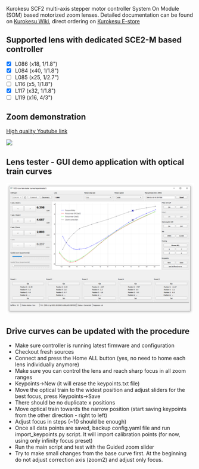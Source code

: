 Kurokesu SCF2 multi-axis stepper motor controller System On Module (SOM) based motorized zoom lenses. Detailed documentation can be found on [Kurokesu Wiki](https://wiki.kurokesu.com/books/motorized-zoom-lenses), direct ordering on [Kurokesu E-store](https://www.kurokesu.com/shop/motorized_zoom_lenses)

## Supported lens with dedicated SCE2-M based controller
* [x] L086 (x18, 1/1.8")
* [x] L084 (x40, 1/1.8")
* [ ] L085 (x25, 1/2.7")
* [ ] L116 (x5, 1/1.8")
* [x] L117 (x32, 1/1.8")
* [ ] L119 (x16, 4/3")

## Zoom demonstration
[High quality Youtube link](https://www.youtube.com/watch?v=kTpezfnXK4s)

![](images/zoom.gif)

## Lens tester - GUI demo application with optical train curves
![](04_lens_tester_gui_curves/screenshot.png)

## Drive curves can be updated with the procedure
* Make sure controller is running latest firmware and configuration
* Checkout fresh sources
* Connect and press the Home ALL button (yes, no need to home each lens individually anymore)
* Make sure you can control the lens and reach sharp focus in all zoom ranges
* Keypoints->New (it will erase the keypoints.txt file)
* Move the optical train to the widest position and adjust sliders for the best focus, press Keypoints->Save
* There should be no duplicate x positions
* Move optical train towards the narrow position (start saving keypoints from the other direction - right to left)
* Adjust focus in steps (~10 should be enough)
* Once all data points are saved, backup config.yaml file and run import_keypoints.py script. It will import calibration points (for now, using only infinity focus preset)
* Run the main script and test with the Guided zoom slider
* Try to make small changes from the base curve first. At the beginning do not adjust correction axis (zoom2) and adjust only focus.
